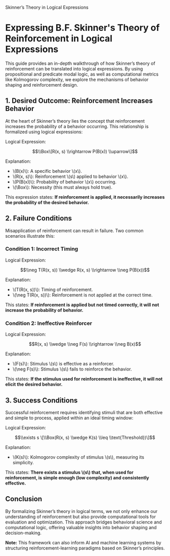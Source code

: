   Skinner’s Theory in Logical Expressions

Expressing B.F. Skinner's Theory of Reinforcement in Logical Expressions
========================================================================

This guide provides an in-depth walkthrough of how Skinner’s theory of reinforcement can be translated into logical expressions. By using propositional and predicate modal logic, as well as computational metrics like Kolmogorov complexity, we explore the mechanisms of behavior shaping and reinforcement design.

1\. Desired Outcome: Reinforcement Increases Behavior
-----------------------------------------------------

At the heart of Skinner’s theory lies the concept that reinforcement increases the probability of a behavior occurring. This relationship is formalized using logical expressions:

Logical Expression:

$$\\Box\[R(x, s) \\rightarrow P(B(x)) \\uparrow\]$$

Explanation:

*   \\(B(x)\\): A specific behavior \\(x\\).
*   \\(R(x, s)\\): Reinforcement \\(s\\) applied to behavior \\(x\\).
*   \\(P(B(x))\\): Probability of behavior \\(x\\) occurring.
*   \\(\\Box\\): Necessity (this must always hold true).

This expression states: **If reinforcement is applied, it necessarily increases the probability of the desired behavior.**

2\. Failure Conditions
----------------------

Misapplication of reinforcement can result in failure. Two common scenarios illustrate this:

### Condition 1: Incorrect Timing

Logical Expression:

$$\\neg T(R(x, s)) \\wedge R(x, s) \\rightarrow \\neg P(B(x))$$

Explanation:

*   \\(T(R(x, s))\\): Timing of reinforcement.
*   \\(\\neg T(R(x, s))\\): Reinforcement is not applied at the correct time.

This states: **If reinforcement is applied but not timed correctly, it will not increase the probability of behavior.**

### Condition 2: Ineffective Reinforcer

Logical Expression:

$$R(x, s) \\wedge \\neg F(s) \\rightarrow \\neg B(x)$$

Explanation:

*   \\(F(s)\\): Stimulus \\(s\\) is effective as a reinforcer.
*   \\(\\neg F(s)\\): Stimulus \\(s\\) fails to reinforce the behavior.

This states: **If the stimulus used for reinforcement is ineffective, it will not elicit the desired behavior.**

3\. Success Conditions
----------------------

Successful reinforcement requires identifying stimuli that are both effective and simple to process, applied within an ideal timing window:

Logical Expression:

$$\\exists s \[\\Box(R(x, s) \\wedge K(s) \\leq \\text{Threshold})\]$$

Explanation:

*   \\(K(s)\\): Kolmogorov complexity of stimulus \\(s\\), measuring its simplicity.

This states: **There exists a stimulus \\(s\\) that, when used for reinforcement, is simple enough (low complexity) and consistently effective.**

Conclusion
----------

By formalizing Skinner’s theory in logical terms, we not only enhance our understanding of reinforcement but also provide computational tools for evaluation and optimization. This approach bridges behavioral science and computational logic, offering valuable insights into behavior shaping and decision-making.

**Note:** This framework can also inform AI and machine learning systems by structuring reinforcement-learning paradigms based on Skinner’s principles.
